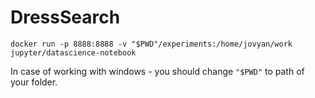 # DressSearch

``docker run -p 8888:8888 -v "$PWD"/experiments:/home/jovyan/work jupyter/datascience-notebook``

In case of working with windows - you should change `"$PWD"` to path of your folder.